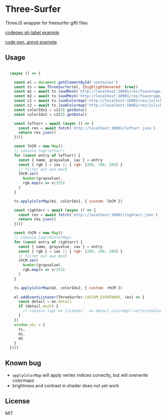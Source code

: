 # Three-Surfer

ThreeJS wrapper for freesurfer gifti files

[codepen gii-label example](https://codepen.io/xgui3783/pen/XWQoGjV?editors=0010)

[code pen .annot example](https://codepen.io/xgui3783/pen/RwOEdxb?editors=0010)

## Usage

```js

  (async () => {

    const el = document.getElementById('container')
    const ts = new ThreeSurfer(el, {highlightHovered: true})
    const m1 = await ts.loadMesh('http://localhost:10001/res/fsaverage/fsaverage6/lh.pial.gii')
    const m2 = await ts.loadMesh('http://localhost:10001/res/fsaverage/fsaverage6/rh.pial.gii')
    const c1 = await ts.loadColormap('http://localhost:10001/res/julichbrain_labels/lh.JulichBrain_MPMAtlas_l_N10_nlin2Stdicbm152asym2009c_publicDOI_83fb39b2811305777db0eb80a0fc8b53.BV_MNI152_orig_to_fsaverage6.gii')
    const c2 = await ts.loadColormap('http://localhost:10001/res/julichbrain_labels/rh.JulichBrain_MPMAtlas_r_N10_nlin2Stdicbm152asym2009c_publicDOI_172e93a5bec140c111ac862268f0d046.BV_MNI152_orig_to_fsaverage6.gii')
    const colorIdx1 = c1[0].getData()
    const colorIdx2 = c2[0].getData()

    const leftarr = await (async () => {
      const res = await fetch(`http://localhost:10001/leftarr.json`)
      return res.json()
    })()

    const lhCM = new Map()
    // console.log(leftarr)
    for (const entry of leftarr) {
      const { name, grayvalue, iav } = entry
      const { rgb } = iav || { rgb: [200, 200, 200] }
      // filter out aux mesh
      lhCM.set(
        Number(grayvalue),
        rgb.map(v => v/255)
      )
    }

    ts.applyColorMap(m1, colorIdx1, { custom: lhCM })

    const rightarr = await (async () => {
      const res = await fetch(`http://localhost:10001/rightarr.json`)
      return res.json()
    })()

    const rhCM = new Map()
    // console.log(rhColorMap)
    for (const entry of rightarr) {
      const { name, grayvalue, iav } = entry
      const { rgb } = iav || { rgb: [200, 200, 200] }
      // filter out aux mesh
      rhCM.set(
        Number(grayvalue),
        rgb.map(v => v/255)
      )
    }

    ts.applyColorMap(m2, colorIdx2, { custom: rhCM })
    
    el.addEventListener(ThreeSurfer.CUSTOM_EVENTNAME, (ev) => {
      const detail = ev.detail
      if (detail.mesh) {
        // console.log('ev listener', ev.detail.colormap?.verticesValue)
      }
    })
    window.obj = {
      ts,
      m1,
      m2,
    }
  })()
```

## Known bug

- `applyColorMap` will apply vertex indices correctly, but will overwrite colormaps
- brightness and contrast in shader does not yet work

## License

MIT